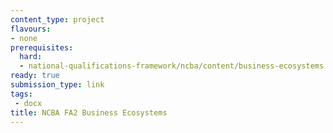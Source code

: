 ```yaml
---
content_type: project
flavours:
- none
prerequisites:
  hard:
  - national-qualifications-framework/ncba/content/business-ecosystems
ready: true
submission_type: link
tags: 
 - docx
title: NCBA FA2 Business Ecosystems
---
```

